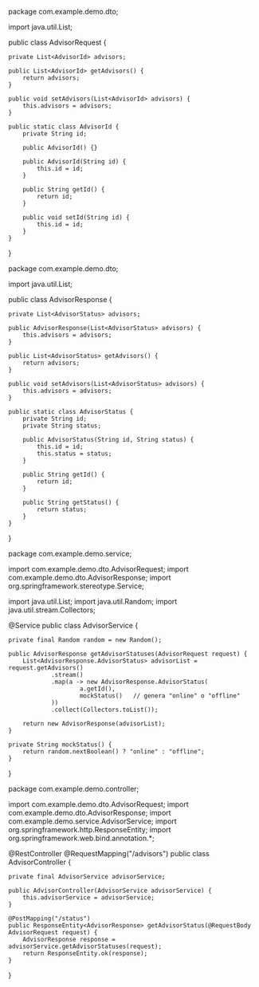 package com.example.demo.dto;

import java.util.List;

public class AdvisorRequest {

    private List<AdvisorId> advisors;

    public List<AdvisorId> getAdvisors() {
        return advisors;
    }

    public void setAdvisors(List<AdvisorId> advisors) {
        this.advisors = advisors;
    }

    public static class AdvisorId {
        private String id;

        public AdvisorId() {}

        public AdvisorId(String id) {
            this.id = id;
        }

        public String getId() {
            return id;
        }

        public void setId(String id) {
            this.id = id;
        }
    }
}


package com.example.demo.dto;

import java.util.List;

public class AdvisorResponse {

    private List<AdvisorStatus> advisors;

    public AdvisorResponse(List<AdvisorStatus> advisors) {
        this.advisors = advisors;
    }

    public List<AdvisorStatus> getAdvisors() {
        return advisors;
    }

    public void setAdvisors(List<AdvisorStatus> advisors) {
        this.advisors = advisors;
    }

    public static class AdvisorStatus {
        private String id;
        private String status;

        public AdvisorStatus(String id, String status) {
            this.id = id;
            this.status = status;
        }

        public String getId() {
            return id;
        }

        public String getStatus() {
            return status;
        }
    }
}


package com.example.demo.service;

import com.example.demo.dto.AdvisorRequest;
import com.example.demo.dto.AdvisorResponse;
import org.springframework.stereotype.Service;

import java.util.List;
import java.util.Random;
import java.util.stream.Collectors;

@Service
public class AdvisorService {

    private final Random random = new Random();

    public AdvisorResponse getAdvisorStatuses(AdvisorRequest request) {
        List<AdvisorResponse.AdvisorStatus> advisorList = request.getAdvisors()
                .stream()
                .map(a -> new AdvisorResponse.AdvisorStatus(
                        a.getId(),
                        mockStatus()   // genera "online" o "offline"
                ))
                .collect(Collectors.toList());

        return new AdvisorResponse(advisorList);
    }

    private String mockStatus() {
        return random.nextBoolean() ? "online" : "offline";
    }
}

package com.example.demo.controller;

import com.example.demo.dto.AdvisorRequest;
import com.example.demo.dto.AdvisorResponse;
import com.example.demo.service.AdvisorService;
import org.springframework.http.ResponseEntity;
import org.springframework.web.bind.annotation.*;

@RestController
@RequestMapping("/advisors")
public class AdvisorController {

    private final AdvisorService advisorService;

    public AdvisorController(AdvisorService advisorService) {
        this.advisorService = advisorService;
    }

    @PostMapping("/status")
    public ResponseEntity<AdvisorResponse> getAdvisorStatus(@RequestBody AdvisorRequest request) {
        AdvisorResponse response = advisorService.getAdvisorStatuses(request);
        return ResponseEntity.ok(response);
    }
}
